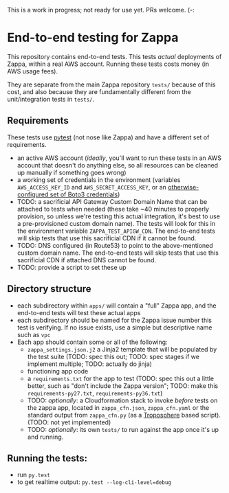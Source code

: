 This is a work in progress; not ready for use yet. PRs welcome. (-:

# End-to-end testing for Zappa

This repository contains end-to-end tests. This tests *actual* deployments of Zappa, within a real AWS account. Running these tests costs money (in AWS usage fees).

They are separate from the main Zappa repository `tests/` because of this cost, and also because they are fundamentally different from the unit/integration tests in `tests/`.


## Requirements

These tests use [pytest](https://pytest.org/) (not nose like Zappa) and have a different set of requirements.

- an active AWS account (*ideally*, you'll want to run these tests in an AWS account that doesn't do anything else, so all resources can be cleaned up manually if something goes wrong)
- a working set of credentials in the environment (variables `AWS_ACCESS_KEY_ID` and `AWS_SECRET_ACCESS_KEY`, or an [otherwise-configured set of Boto3 credentials](https://boto3.readthedocs.io/en/latest/guide/configuration.html))
- TODO: a sacrificial API Gateway Custom Domain Name that can be attached to tests when needed (these take ~40 minutes to properly provision, so unless we're testing this actual integration, it's best to use a pre-provisioned custom domain name). The tests will look for this in the environment variable `ZAPPA_TEST_APIGW_CDN`. The end-to-end tests will skip tests that use this sacrificial CDN if it cannot be found.
- TODO: DNS configured (in Route53) to point to the above-mentioned custom domain name. The end-to-end tests will skip tests that use this sacrificial CDN if attached DNS cannot be found.
- TODO: provide a script to set these up


## Directory structure

- each subdirectory within `apps/` will contain a "full" Zappa app, and the end-to-end tests will test these actual apps
- each subdirectory should be named for the Zappa issue number this test is verifying. If no issue exists, use a simple but descriptive name such as `vpc`
- Each app should contain some or all of the following:
  - `zappa_settings.json.j2` a Jinja2 template that will be populated by the test suite (TODO: spec this out; TODO: spec stages if we implement multiple; TODO: actually do jinja)
  - functioning app code
  - a `requirements.txt` for the app to test (TODO: spec this out a little better, such as "don't include the Zappa version"; TODO: make this `requirements-py27.txt`, `requirements-py36.txt`)
  - TODO: *optionally*: a Cloudformation stack to invoke *before* tests on the zappa app, located in `zappa_cfn.json`, `zappa_cfn.yaml` or the standard output from `zappa_cfn.py` (as a [Troposphere](https://github.com/cloudtools/troposphere) based script). (TODO: not yet implemented)
  - TODO: *optionally*: its own `tests/` to run against the app once it's up and running.


## Running the tests:

  - run `py.test`
  - to get realtime output: `py.test --log-cli-level=debug`
